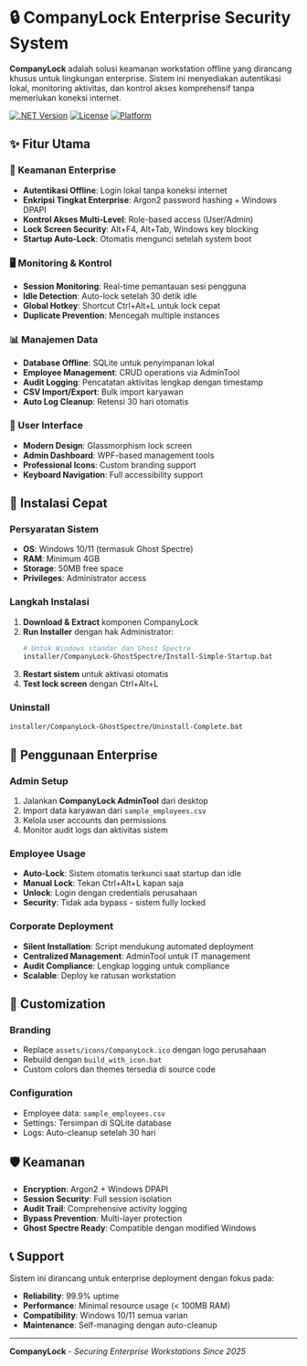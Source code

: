 # 🔒 CompanyLock Enterprise Security System

**CompanyLock** adalah solusi keamanan workstation offline yang dirancang khusus untuk lingkungan enterprise. Sistem ini menyediakan autentikasi lokal, monitoring aktivitas, dan kontrol akses komprehensif tanpa memerlukan koneksi internet.

[![.NET Version](https://img.shields.io/badge/.NET-8.0-blue.svg)](https://dotnet.microsoft.com/download/dotnet/8.0)
[![License](https://img.shields.io/badge/License-Enterprise-blue.svg)](LICENSE)
[![Platform](https://img.shields.io/badge/Platform-Windows-blue.svg)](https://www.microsoft.com/windows)

## ✨ Fitur Utama

### 🔐 Keamanan Enterprise

- **Autentikasi Offline**: Login lokal tanpa koneksi internet
- **Enkripsi Tingkat Enterprise**: Argon2 password hashing + Windows DPAPI
- **Kontrol Akses Multi-Level**: Role-based access (User/Admin)
- **Lock Screen Security**: Alt+F4, Alt+Tab, Windows key blocking
- **Startup Auto-Lock**: Otomatis mengunci setelah system boot

### 🖥️ Monitoring & Kontrol

- **Session Monitoring**: Real-time pemantauan sesi pengguna
- **Idle Detection**: Auto-lock setelah 30 detik idle
- **Global Hotkey**: Shortcut Ctrl+Alt+L untuk lock cepat
- **Duplicate Prevention**: Mencegah multiple instances

### 📊 Manajemen Data

- **Database Offline**: SQLite untuk penyimpanan lokal
- **Employee Management**: CRUD operations via AdminTool
- **Audit Logging**: Pencatatan aktivitas lengkap dengan timestamp
- **CSV Import/Export**: Bulk import karyawan
- **Auto Log Cleanup**: Retensi 30 hari otomatis

### 🎨 User Interface

- **Modern Design**: Glassmorphism lock screen
- **Admin Dashboard**: WPF-based management tools
- **Professional Icons**: Custom branding support
- **Keyboard Navigation**: Full accessibility support

## 🚀 Instalasi Cepat

### Persyaratan Sistem

- **OS**: Windows 10/11 (termasuk Ghost Spectre)
- **RAM**: Minimum 4GB
- **Storage**: 50MB free space
- **Privileges**: Administrator access

### Langkah Instalasi

1. **Download & Extract** komponen CompanyLock
2. **Run Installer** dengan hak Administrator:
   ```bash
   # Untuk Windows standar dan Ghost Spectre
   installer/CompanyLock-GhostSpectre/Install-Simple-Startup.bat
   ```
3. **Restart sistem** untuk aktivasi otomatis
4. **Test lock screen** dengan Ctrl+Alt+L

### Uninstall

```bash
installer/CompanyLock-GhostSpectre/Uninstall-Complete.bat
```

## 💼 Penggunaan Enterprise

### Admin Setup

1. Jalankan **CompanyLock AdminTool** dari desktop
2. Import data karyawan dari `sample_employees.csv`
3. Kelola user accounts dan permissions
4. Monitor audit logs dan aktivitas sistem

### Employee Usage

- **Auto-Lock**: Sistem otomatis terkunci saat startup dan idle
- **Manual Lock**: Tekan Ctrl+Alt+L kapan saja
- **Unlock**: Login dengan credentials perusahaan
- **Security**: Tidak ada bypass - sistem fully locked

### Corporate Deployment

- **Silent Installation**: Script mendukung automated deployment
- **Centralized Management**: AdminTool untuk IT management
- **Audit Compliance**: Lengkap logging untuk compliance
- **Scalable**: Deploy ke ratusan workstation

## 🔧 Customization

### Branding

- Replace `assets/icons/CompanyLock.ico` dengan logo perusahaan
- Rebuild dengan `build_with_icon.bat`
- Custom colors dan themes tersedia di source code

### Configuration

- Employee data: `sample_employees.csv`
- Settings: Tersimpan di SQLite database
- Logs: Auto-cleanup setelah 30 hari

## 🛡️ Keamanan

- **Encryption**: Argon2 + Windows DPAPI
- **Session Security**: Full session isolation
- **Audit Trail**: Comprehensive activity logging
- **Bypass Prevention**: Multi-layer protection
- **Ghost Spectre Ready**: Compatible dengan modified Windows

## 📞 Support

Sistem ini dirancang untuk enterprise deployment dengan fokus pada:

- **Reliability**: 99.9% uptime
- **Performance**: Minimal resource usage (< 100MB RAM)
- **Compatibility**: Windows 10/11 semua varian
- **Maintenance**: Self-managing dengan auto-cleanup

---

**CompanyLock** - _Securing Enterprise Workstations Since 2025_
